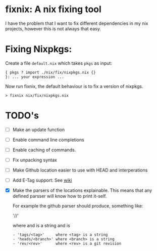 # fixnix: A nix fixing tool

I have the problem that I want to fix different dependencies in my
nix projects, however this is not always that easy.

# Fixing Nixpkgs:

Create a file `default.nix` which takes `pkgs` as input:

```
{ pkgs ? import ./nix/fix/nixpkgs.nix {}
}: ... your expression ...
```

Now run fixnix, the default behaviour is to fix a version of nixpkgs.

```
> fixnix nix/fix/nixpkgs.nix
```

# TODO's

- [ ] Make an update function

- [ ] Enable command line completions

- [ ] Enable caching of commands.

- [ ] Fix unpacking syntax

- [ ] Make Github location easier to use with HEAD and interperations

- [ ] Add E-Tag support: See [wiki](https://en.wikipedia.org/wiki/HTTP_ETag)

- [x] Make the parsers of the locations explainable. This means that any
  defined parsser will know how to print it-self.

  For example the github parser should produce, something like:

    '<github-owner>/<github-repo>/<git-commit>'

    where <github-owner> and <github-repo> is a string and <git-commit> is

      - 'tags/<tag>'     where <tag> is a string
      - 'heads/<branch>' where <branch> is a string
      - 'rev/<rev>'      where <rev> is a git revision


